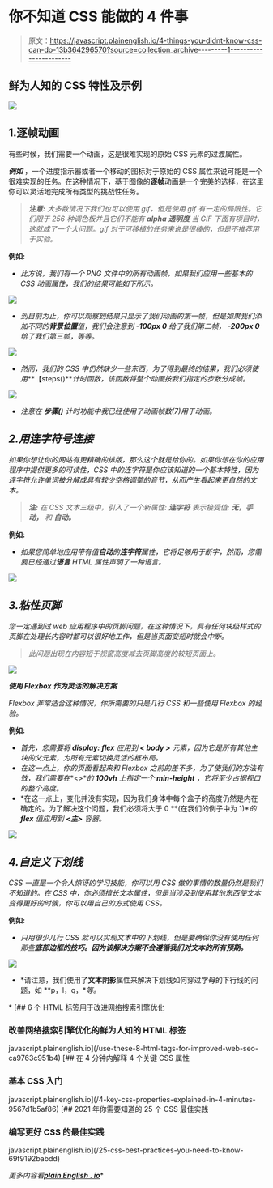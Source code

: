 # 你不知道 CSS 能做的 4 件事

> 原文：<https://javascript.plainenglish.io/4-things-you-didnt-know-css-can-do-13b364296570?source=collection_archive---------1----------------------->

## 鲜为人知的 CSS 特性及示例

![](img/4ef3f655273155d741beeed5045eaafe.png)

## 1.逐帧动画

有些时候，我们需要一个动画，这是很难实现的原始 CSS 元素的过渡属性。

***例如*** ，一个进度指示器或者一个移动的图标对于原始的 CSS 属性来说可能是一个很难实现的任务。在这种情况下，基于图像的**逐帧**动画是一个完美的选择，在这里你可以灵活地完成所有类型的挑战性任务。

> ***注意:*** *大多数情况下我们也可以使用 gif，但是使用 gif 有一定的局限性。它们限于 256 种调色板***并且它们不能有* ***alpha 透明度*** *当 GIF 下面有项目时，这就成了一个大问题。gif 对于可移植的任务来说是很棒的，但是不推荐用于实验。**

****例如:****

*   *比方说，我们有一个 PNG 文件中的所有动画帧，如果我们应用一些基本的 CSS 动画属性，我们的结果可能如下所示。*

*![](img/c43c0fe9fee1bf1c5d60ced0237130ef.png)*

*   *到目前为止，你可以观察到结果只显示了我们动画的第一帧，但是如果我们添加不同的**背景位置**值，我们会注意到 **-100px 0** 给了我们第二帧， **-200px 0** 给了我们第三帧，等等。*

*![](img/9fd1c567a86c389d04a2e647743bf552.png)*

*   *然而，我们的 CSS 中仍然缺少一些东西，为了得到最终的结果，我们必须使用***【steps()***计时函数，该函数将整个动画按我们指定的步数分成帧。*

*![](img/5ce30ae30eaa477253d56d64f57809e9.png)*

*   *注意在 ***步骤()*** 计时功能中我已经使用了动画帧数(7)用于动画。*

## *2.用连字符号连接*

*如果你想让你的网站有更精确的排版，那么这个就是给你的。如果你想在你的应用程序中提供更多的可读性，CSS 中的连字符是你应该知道的一个基本特性，因为连字符允许单词被分解成具有较少空格调整的音节，从而产生看起来更自然的文本。*

> ****注:*** *在 CSS 文本三级中，引入了一个新属性:* ***连字符*** *表示接受值:* ***无，手动，*** *和* ***自动。****

****例如:****

*   *如果您简单地应用带有值**自动**的**连字符**属性，它将足够用于断字，然而，您需要已经通过**语言** HTML 属性声明了一种语言。*

*![](img/cd82fca394dfcd4398461a898130edc5.png)*

## *3.粘性页脚*

*您一定遇到过 web 应用程序中的页脚问题，在这种情况下，具有任何块级样式的页脚在处理长内容时都可以很好地工作，但是当页面变短时就会中断。*

> *此问题出现在内容短于视窗高度减去页脚高度的较短页面上。*

*![](img/c0a5c891b580566d01dce21281bb492f.png)*

***使用 Flexbox 作为灵活的解决方案***

*Flexbox 非常适合这种情况，你所需要的只是几行 CSS 和一些使用 Flexbox 的经验。*

****例如:****

*   *首先，您需要将 **display: flex** 应用到 **< body >** 元素，因为它是所有其他主块的父元素，为所有元素切换灵活的框布局。*
*   *在这一点上，你的页面看起来和 Flexbox 之前的差不多，为了使我们的方法有效，我们需要在**<>**的 **100vh** 上指定一个 **min-height** ，它将至少占据视口的整个高度。*
*   *在这一点上，变化并没有实现，因为我们身体中每个盒子的高度仍然是内在确定的。为了解决这个问题，我们必须将大于 0 **(在我们的例子中为 1)**的 **flex** 值应用到 **<主>** 容器。*

*![](img/651ee7e30565fee74c7da7ad3dc6a86c.png)*

## *4.自定义下划线*

*CSS 一直是一个令人惊讶的学习技能，你可以用 CSS 做的事情的数量仍然是我们不知道的。在 CSS 中，你必须擅长文本属性，但是当涉及到使用其他东西使文本变得更好的时候，你可以用自己的方式使用 CSS。*

****例如:****

*   *只用很少几行 CSS 就可以实现文本中的下划线，但是要确保你没有使用任何那些**底部边框的技巧。因为该解决方案不会遵循我们对文本的所有预期。***

*![](img/3d3d134f6836fd6b3700b87f29e08fe9.png)*

*   *请注意，我们使用了**文本阴影**属性来解决下划线如何穿过字母的下行线的问题，如 **p，l，q，**等。*

*[](/use-these-8-html-tags-for-improved-web-seo-ca9763c951b4) [## 6 个 HTML 标签用于改进网络搜索引擎优化

### 改善网络搜索引擎优化的鲜为人知的 HTML 标签

javascript.plainenglish.io](/use-these-8-html-tags-for-improved-web-seo-ca9763c951b4) [](/4-key-css-properties-explained-in-4-minutes-9567d1b5af86) [## 在 4 分钟内解释 4 个关键 CSS 属性

### 基本 CSS 入门

javascript.plainenglish.io](/4-key-css-properties-explained-in-4-minutes-9567d1b5af86) [](/25-css-best-practices-you-need-to-know-69f9192babdd) [## 2021 年你需要知道的 25 个 CSS 最佳实践

### 编写更好 CSS 的最佳实践

javascript.plainenglish.io](/25-css-best-practices-you-need-to-know-69f9192babdd) 

*更多内容看*[***plain English . io***](http://plainenglish.io)*